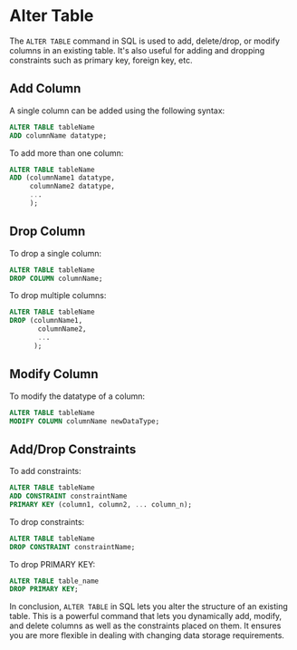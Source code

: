 # Alter Table

The `ALTER TABLE` command in SQL is used to add, delete/drop, or modify columns in an existing table. It's also useful for adding and dropping constraints such as primary key, foreign key, etc. 

## Add Column

A single column can be added using the following syntax:

```sql
ALTER TABLE tableName
ADD columnName datatype;
```

To add more than one column:

```sql
ALTER TABLE tableName
ADD (columnName1 datatype,
     columnName2 datatype,
     ...
     );
```

## Drop Column

To drop a single column:

```sql
ALTER TABLE tableName
DROP COLUMN columnName;
```

To drop multiple columns:

```sql
ALTER TABLE tableName
DROP (columnName1,
       columnName2,
       ...
      );
```

## Modify Column

To modify the datatype of a column:

```sql
ALTER TABLE tableName
MODIFY COLUMN columnName newDataType;
```

## Add/Drop Constraints

To add constraints:

```sql
ALTER TABLE tableName
ADD CONSTRAINT constraintName
PRIMARY KEY (column1, column2, ... column_n);
```

To drop constraints:

```sql
ALTER TABLE tableName
DROP CONSTRAINT constraintName;
```

To drop PRIMARY KEY:

```sql
ALTER TABLE table_name
DROP PRIMARY KEY;

```
In conclusion, `ALTER TABLE` in SQL lets you alter the structure of an existing table. This is a powerful command that lets you dynamically add, modify, and delete columns as well as the constraints placed on them. It ensures you are more flexible in dealing with changing data storage requirements.
